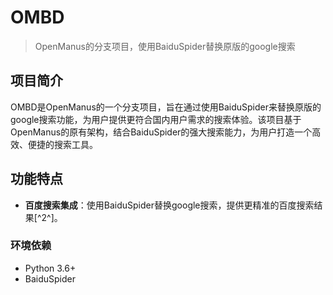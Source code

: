 # OMBD

> OpenManus的分支项目，使用BaiduSpider替换原版的google搜索

## 项目简介

OMBD是OpenManus的一个分支项目，旨在通过使用BaiduSpider来替换原版的google搜索功能，为用户提供更符合国内用户需求的搜索体验。该项目基于OpenManus的原有架构，结合BaiduSpider的强大搜索能力，为用户打造一个高效、便捷的搜索工具。

## 功能特点

- **百度搜索集成**：使用BaiduSpider替换google搜索，提供更精准的百度搜索结果[^2^]。
### 环境依赖

- Python 3.6+
- BaiduSpider
